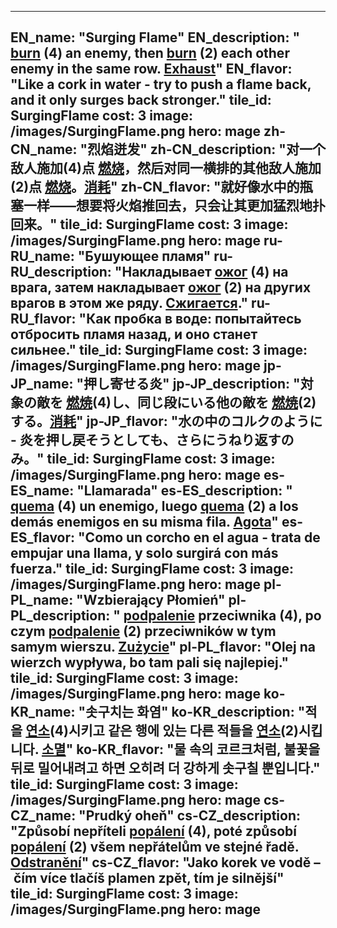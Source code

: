 ---

EN_name: "Surging Flame"
EN_description: " <u>burn</u> (4) an enemy, then  <u>burn</u> (2) each other enemy in the same row. <u>Exhaust</u>"
EN_flavor: "Like a cork in water - try to push a flame back, and it only surges back stronger."
tile_id: SurgingFlame
cost: 3
image: /images/SurgingFlame.png
hero: mage
zh-CN_name: "烈焰迸发"
zh-CN_description: "对一个敌人施加(4)点 <u>燃烧</u>，然后对同一横排的其他敌人施加(2)点 <u>燃烧</u>。<u>消耗</u>"
zh-CN_flavor: "就好像水中的瓶塞一样——想要将火焰推回去，只会让其更加猛烈地扑回来。"
tile_id: SurgingFlame
cost: 3
image: /images/SurgingFlame.png
hero: mage
ru-RU_name: "Бушующее пламя"
ru-RU_description: "Накладывает  <u>ожог</u> (4) на врага, затем накладывает  <u>ожог</u> (2) на других врагов в этом же ряду. <u>Сжигается</u>."
ru-RU_flavor: "Как пробка в воде: попытайтесь отбросить пламя назад, и оно станет сильнее."
tile_id: SurgingFlame
cost: 3
image: /images/SurgingFlame.png
hero: mage
jp-JP_name: "押し寄せる炎"
jp-JP_description: "対象の敵を <u>燃焼</u>(4)し、同じ段にいる他の敵を <u>燃焼</u>(2)する。<u>消耗</u>"
jp-JP_flavor: "水の中のコルクのように - 炎を押し戻そうとしても、さらにうねり返すのみ。"
tile_id: SurgingFlame
cost: 3
image: /images/SurgingFlame.png
hero: mage
es-ES_name: "Llamarada"
es-ES_description: " <u>quema</u> (4) un enemigo, luego  <u>quema</u> (2) a los demás enemigos en su misma fila. <u>Agota</u>"
es-ES_flavor: "Como un corcho en el agua - trata de empujar una llama, y solo surgirá con más fuerza."
tile_id: SurgingFlame
cost: 3
image: /images/SurgingFlame.png
hero: mage
pl-PL_name: "Wzbierający Płomień"
pl-PL_description: " <u>podpalenie</u> przeciwnika (4), po czym  <u>podpalenie</u> (2) przeciwników w tym samym wierszu. <u>Zużycie</u>"
pl-PL_flavor: "Olej na wierzch wypływa, bo tam pali się najlepiej."
tile_id: SurgingFlame
cost: 3
image: /images/SurgingFlame.png
hero: mage
ko-KR_name: "솟구치는 화염"
ko-KR_description: "적을  <u>연소</u>(4)시키고 같은 행에 있는 다른 적들을  <u>연소</u>(2)시킵니다. <u>소멸</u>"
ko-KR_flavor: "물 속의 코르크처럼, 불꽃을 뒤로 밀어내려고 하면 오히려 더 강하게 솟구칠 뿐입니다."
tile_id: SurgingFlame
cost: 3
image: /images/SurgingFlame.png
hero: mage
cs-CZ_name: "Prudký oheň"
cs-CZ_description: "Způsobí nepříteli  <u>popálení</u> (4), poté způsobí  <u>popálení</u> (2) všem nepřátelům ve stejné řadě. <u>Odstranění</u>"
cs-CZ_flavor: "Jako korek ve vodě – čím více tlačíš plamen zpět, tím je silnější"
tile_id: SurgingFlame
cost: 3
image: /images/SurgingFlame.png
hero: mage
---